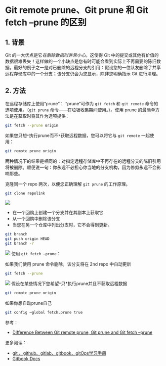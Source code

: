 # Git remote prune、Git prune 和 Git fetch –prune 的区别



## 1. 背景
Git 的一大优点是它*在删除数据时非常小心*。这使得 Git 中的提交或其他有价值的数据很难丢失！这样做的一个小缺点是您有时可能会看到实际上不再需要的陈旧数据。最好的例子之一是对已删除的远程分支的引用：假设您的一位队友删除了共享远程存储库中的一个分支；该分支仍会为您显示，除非您明确指示 Git 进行清理。


## 2. 方法
在远程存储库上使用“prune”：
“prune”可作为 `git fetch` 和 `git remote` 命令的选项使用。（`git prune` 命令——在垃圾收集期间使用。）。使用 prune 的最简单方法是在获取时将其作为选项提供：

```bash
git fetch --prune origin
```
如果您只想`*`执行prune而不`*`获取远程数据，您可以将它与 `git remote` 一起使用：

```bash
git remote prune origin
```
两种情况下的结果是相同的：对指定远程存储库中不再存在的远程分支的陈旧引用将被删除。顺便说一句：你永远不必担心你当地的分支机构，因为修剪永远不会影响那些。

克隆同一个 repo 两次，以便您正确理解 `git prune` 的工作原理。

```bash
git clone repolink
```
![](https://i-blog.csdnimg.cn/blog_migrate/0793781e1da8aac2d30e097fb643ddf0.png)
- 在一个回购上创建一个分支并在其副本上获取它
- 从一个回购中删除该分支 
- 当您在另一个仓库中列出分支时，它不会得到更新。

```bash
git branch 
git push origin HEAD
git branch -r
```
![](https://i-blog.csdnimg.cn/blog_migrate/17313b5e6eb839bb2cfde4d5c687818e.png)
使用 `git fetch –prune`： 

如果我们使用 prune 命令删除，该分支将在 2nd repo 中自动更新

```bash
git fetch --prune
```
![](https://i-blog.csdnimg.cn/blog_migrate/5a99da4ee2138feccd256f1194703099.png)
假设在某些情况下您希望`*`只*执行prune并且不获取远程数据

```bash
git remote prune origin
```
如果你想自动prune自己

```bash
git config —global fetch.prune true
```

参考：
- [Difference Between Git remote prune, Git prune and Git fetch –prune](https://www.geeksforgeeks.org/difference-between-git-remote-prune-git-prune-and-git-fetch-prune/?ref=rp)


更多阅读：
- [git 、github、gitlab、gitbook、gitOps学习手册](https://ghostwritten.blog.csdn.net/article/details/121107739)
- [Gitbook Docs](https://smoothies.com.cn/gitbook-docs/Overview.html)
